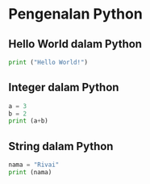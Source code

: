 # Pengenalan Python

## Hello World dalam Python
```python
print ("Hello World!")
```

## Integer dalam Python
```python
a = 3
b = 2
print (a+b)
```

## String dalam Python
```python
nama = "Rivai"
print (nama)
```
